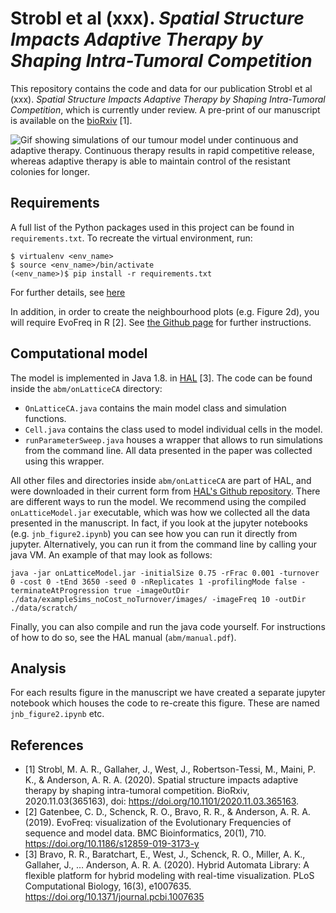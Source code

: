 # Strobl et al (xxx). *Spatial Structure Impacts Adaptive Therapy by Shaping Intra-Tumoral Competition*
This repository contains the code and data for our publication Strobl et al (xxx). *Spatial Structure Impacts Adaptive Therapy by Shaping Intra-Tumoral Competition*, which is currently under review. A pre-print of our manuscript is available on the [bioRxiv](https://www.biorxiv.org/content/10.1101/2020.11.03.365163v2) [1].

![Gif showing simulations of our tumour model under continuous and adaptive therapy. Continuous therapy results in rapid competitive release, whereas adaptive therapy is able to maintain control of the resistant colonies for longer.](gifs/supplementaryMovie1.gif)

## Requirements
A full list of the Python packages used in this project can be found in `requirements.txt`. To recreate the virtual environment, run:
```console
$ virtualenv <env_name>
$ source <env_name>/bin/activate
(<env_name>)$ pip install -r requirements.txt
``` 
For further details, see [here](https://stackoverflow.com/questions/14684968/how-to-export-virtualenv)

In addition, in order to create the neighbourhood plots (e.g. Figure 2d), you will require EvoFreq in R [2]. See [the Github page](https://github.com/MathOnco/EvoFreq) for further instructions.

## Computational model
The model is implemented in Java 1.8. in [HAL](https://halloworld.org/index.html) [3]. The code can be found inside the `abm/onLatticeCA` directory:
- `OnLatticeCA.java` contains the main model class and simulation functions.
- `Cell.java` contains the class used to model individual cells in the model.
- `runParameterSweep.java` houses a wrapper that allows to run simulations from the command line. All data presented in the paper was collected using this wrapper.

All other files and directories inside `abm/onLatticeCA` are part of HAL, and were downloaded in their current form from [HAL's Github repository](https://github.com/MathOnco/HAL). There are different ways to run the model. We recommend using the compiled  `onLatticeModel.jar` executable, which was how we collected all the data presented in the manuscript. In fact, if you look at the jupyter notebooks (e.g. `jnb_figure2.ipynb`) you can see how you can run it directly from jupyter. Alternatively, you can run it from the command line by calling your java VM. An example of that may look as follows:
```console
java -jar onLatticeModel.jar -initialSize 0.75 -rFrac 0.001 -turnover 0 -cost 0 -tEnd 3650 -seed 0 -nReplicates 1 -profilingMode false -terminateAtProgression true -imageOutDir ./data/exampleSims_noCost_noTurnover/images/ -imageFreq 10 -outDir ./data/scratch/
```

Finally, you can also compile and run the java code yourself. For instructions of how to do so, see the HAL manual (`abm/manual.pdf`).

## Analysis
For each results figure in the manuscript we have created a separate jupyter notebook which houses the code to re-create this figure. These are named `jnb_figure2.ipynb` etc. 

## References
- ﻿[1] Strobl, M. A. R., Gallaher, J., West, J., Robertson-Tessi, M., Maini, P. K., & Anderson, A. R. A. (2020). Spatial structure impacts adaptive therapy by shaping intra-tumoral competition. BioRxiv, 2020.11.03(365163), doi: https://doi.org/10.1101/2020.11.03.365163.
- ﻿[2] Gatenbee, C. D., Schenck, R. O., Bravo, R. R., & Anderson, A. R. A. (2019). EvoFreq: visualization of the Evolutionary Frequencies of sequence and model data. BMC Bioinformatics, 20(1), 710. https://doi.org/10.1186/s12859-019-3173-y
- ﻿[3] Bravo, R. R., Baratchart, E., West, J., Schenck, R. O., Miller, A. K., Gallaher, J., … Anderson, A. R. A. (2020). Hybrid Automata Library: A flexible platform for hybrid modeling with real-time visualization. PLoS Computational Biology, 16(3), e1007635. https://doi.org/10.1371/journal.pcbi.1007635
